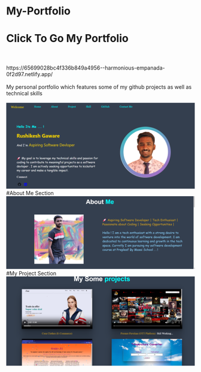 # My-Portfolio
# Click To Go My Portfolio 
<br>
<br>
https://65699028bc4f336b849a4956--harmonious-empanada-0f2d97.netlify.app/ 
<br>
<br>
My personal portfolio  which features some of my github projects as well as technical skills
<br>
<br>
<img src="https://github.com/iamrishi007/My-Portfolio/blob/main/banner/redme%20portfolio%20img1.png" alt="">
<br>
#About Me Section 
<img src="https://github.com/iamrishi007/My-Portfolio/blob/main/banner/redme%20portfolio%20img2.png" alt="">
<br>
#My Project Section

<br>
<img src="https://github.com/iamrishi007/My-Portfolio/blob/main/banner/redme%20portfolio%20img3.png" alt="">
